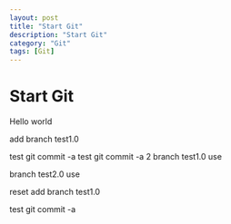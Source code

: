 ```yaml
---
layout: post
title: "Start Git"
description: "Start Git"
category: "Git"
tags: [Git]
---
```



# Start Git
 Hello world

add branch test1.0

test git commit -a
test git commit -a 2
branch test1.0 use

branch test2.0 use


reset
add branch test1.0

test git commit -a
